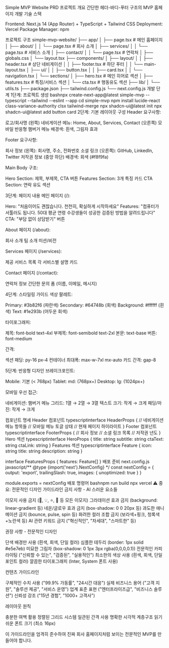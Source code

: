 Simple MVP Website PRD
프로젝트 개요
간단한 헤더-바디-푸터 구조의 MVP 홈페이지 개발
기술 스택

Frontend: Next.js 14 (App Router) + TypeScript + Tailwind CSS
Deployment: Vercel
Package Manager: npm

프로젝트 구조
simple-mvp-website/
├── app/
│   ├── page.tsx          # 메인 홈페이지
│   ├── about/
│   │   └── page.tsx      # 회사 소개
│   ├── services/
│   │   └── page.tsx      # 서비스 소개
│   ├── contact/
│   │   └── page.tsx      # 연락처
│   ├── globals.css
│   └── layout.tsx
├── components/
│   ├── layout/
│   │   ├── header.tsx    # 상단 네비게이션
│   │   ├── footer.tsx    # 하단 푸터
│   │   └── main-layout.tsx
│   ├── ui/
│   │   ├── button.tsx
│   │   ├── card.tsx
│   │   └── navigation.tsx
│   └── sections/
│       ├── hero.tsx      # 메인 히어로 섹션
│       ├── features.tsx  # 특징/서비스 섹션
│       └── cta.tsx       # 행동유도 섹션
├── lib/
│   └── utils.ts
├── package.json
├── tailwind.config.js
└── next.config.js
개발 단계
1단계: 프로젝트 생성
bashnpx create-next-app@latest simple-mvp --typescript --tailwind --eslint --app
cd simple-mvp
npm install lucide-react class-variance-authority clsx tailwind-merge
npx shadcn-ui@latest init
npx shadcn-ui@latest add button card
2단계: 기본 레이아웃 구성
Header 요구사항:

로고/회사명 (왼쪽)
네비게이션 메뉴: Home, About, Services, Contact (오른쪽)
모바일 반응형 햄버거 메뉴
배경색: 흰색, 그림자 효과

Footer 요구사항:

회사 정보 (왼쪽): 회사명, 주소, 전화번호
소셜 링크 (오른쪽): GitHub, LinkedIn, Twitter
저작권 정보 (중앙 하단)
배경색: 회색 (#f8f9fa)

Main Body 구조:

Hero Section: 제목, 부제목, CTA 버튼
Features Section: 3개 특징 카드
CTA Section: 연락 유도 섹션

3단계: 페이지 내용
메인 페이지 (/):

Hero: "처음이어도 괜찮습니다. 천천히, 확실하게 시작하세요"
Features: "컴퓨터가 서툴러도 됩니다. 50대 평균 연령 수강생들이 성공한 검증된 방법을 알려드립니다"
CTA: "부담 없이 상담받기" 버튼

About 페이지 (/about):

회사 소개
팀 소개
미션/비전

Services 페이지 (/services):

제공 서비스 목록
각 서비스별 설명 카드

Contact 페이지 (/contact):

연락처 정보
간단한 문의 폼 (이름, 이메일, 메시지)

4단계: 스타일링 가이드
색상 팔레트:

Primary: #3b82f6 (파란색)
Secondary: #64748b (회색)
Background: #ffffff (흰색)
Text: #1e293b (어두운 회색)

타이포그래피:

제목: font-bold text-4xl
부제목: font-semibold text-2xl
본문: text-base
버튼: font-medium

간격:

섹션 패딩: py-16 px-4
컨테이너 최대폭: max-w-7xl mx-auto
카드 간격: gap-8

5단계: 반응형 디자인
브레이크포인트:

Mobile: 기본 (< 768px)
Tablet: md: (768px+)
Desktop: lg: (1024px+)

모바일 우선 접근:

네비게이션: 햄버거 메뉴
그리드: 1열 → 2열 → 3열
텍스트 크기: 작게 → 크게
패딩/마진: 작게 → 크게

컴포넌트 명세
Header 컴포넌트
typescriptinterface HeaderProps {
  // 네비게이션 메뉴 항목들
  // 모바일 메뉴 토글 상태
  // 현재 페이지 하이라이트
}
Footer 컴포넌트
typescriptinterface FooterProps {
  // 회사 정보
  // 소셜 링크 목록
  // 저작권 년도
}
Hero 섹션
typescriptinterface HeroProps {
  title: string
  subtitle: string
  ctaText: string
  ctaLink: string
}
Features 섹션
typescriptinterface Feature {
  icon: string
  title: string
  description: string
}

interface FeaturesProps {
  features: Feature[]
}
배포 준비
next.config.js
javascript/** @type {import('next').NextConfig} */
const nextConfig = {
  output: 'export',
  trailingSlash: true,
  images: {
    unoptimized: true
  }
}

module.exports = nextConfig
배포 명령어
bashnpm run build
npx vercel
⚠️ 중요: 전문적인 디자인 가이드라인
금지 사항 - AI 스러운 요소들

이모지 사용 금지 (🚀, 💡, ⭐, 📱 등 모든 이모지)
그라데이션 효과 금지 (background: linear-gradient 등)
네온/글로우 효과 금지 (box-shadow: 0 0 20px 등)
과도한 애니메이션 금지 (bounce, pulse, spin 등)
화려한 컬러 조합 금지 (보라색+핑크, 청록색+노란색 등)
AI 관련 키워드 금지 ("혁신적인", "차세대", "스마트한" 등)

권장 사항 - 전문적인 디자인

단색 배경만 사용 (흰색, 회색, 단일 컬러)
심플한 테두리 (border: 1px solid #e5e7eb)
미묘한 그림자 (box-shadow: 0 1px 3px rgba(0,0,0,0.1))
전문적인 카피라이팅 ("신뢰할 수 있는", "검증된", "실용적인")
최소한의 색상 사용 (흰색, 회색, 단일 포인트 컬러)
깔끔한 타이포그래피 (Inter, System 폰트 사용)

컨텐츠 가이드라인

구체적인 수치 사용 ("99.9% 가동률", "24시간 대응")
실제 비즈니스 용어 ("고객 지원", "솔루션 제공", "서비스 운영")
업계 표준 표현 ("엔터프라이즈급", "비즈니스 솔루션")
신뢰성 강조 ("15년 경험", "1000+ 고객사")

레이아웃 원칙

충분한 여백 활용
정렬된 그리드 시스템
일관된 간격 사용
명확한 시각적 계층구조
읽기 쉬운 폰트 크기 (최소 16px)

이 가이드라인을 엄격히 준수하여 진짜 회사 홈페이지처럼 보이는 전문적인 MVP를 만들어야 합니다.